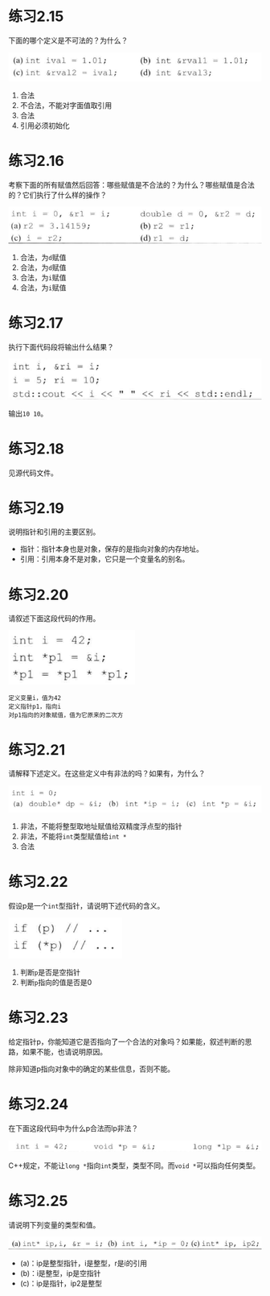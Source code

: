 # 练习2.15

下面的哪个定义是不可法的？为什么？

![](res/1.png)

1. 合法
2. 不合法，不能对字面值取引用
3. 合法
4. 引用必须初始化

# 练习2.16

考察下面的所有赋值然后回答：哪些赋值是不合法的？为什么？哪些赋值是合法的？它们执行了什么样的操作？

![](res/2.png)

1. 合法，为`d`赋值
2. 合法，为`d`赋值
3. 合法，为`i`赋值
4. 合法，为`i`赋值

# 练习2.17

执行下面代码段将输出什么结果？

![](res/3.png)

输出`10 10`。

# 练习2.18

见源代码文件。

# 练习2.19

说明指针和引用的主要区别。

* 指针：指针本身也是对象，保存的是指向对象的内存地址。
* 引用：引用本身不是对象，它只是一个变量名的别名。

# 练习2.20

请叙述下面这段代码的作用。

![](res/4.png)

```
定义变量i，值为42
定义指针p1，指向i
对p1指向的对象赋值，值为它原来的二次方
```

# 练习2.21

请解释下述定义。在这些定义中有非法的吗？如果有，为什么？

![](res/5.png)

1. 非法，不能将整型取地址赋值给双精度浮点型的指针
2. 非法，不能将`int`类型赋值给`int *`
3. 合法

# 练习2.22

假设p是一个`int`型指针，请说明下述代码的含义。

![](res/6.png)

1. 判断`p`是否是空指针
2. 判断`p`指向的值是否是0

# 练习2.23

给定指针p，你能知道它是否指向了一个合法的对象吗？如果能，叙述判断的思路，如果不能，也请说明原因。

除非知道p指向对象中的确定的某些信息，否则不能。

# 练习2.24

在下面这段代码中为什么p合法而lp非法？

![](res/7.png)

C++规定，不能让`long *`指向`int`类型，类型不同。而`void *`可以指向任何类型。

# 练习2.25

请说明下列变量的类型和值。

![](res/8.png)

* (a)：ip是整型指针，i是整型，r是i的引用
* (b)：i是整型，ip是空指针
* (c)：ip是指针，ip2是整型
